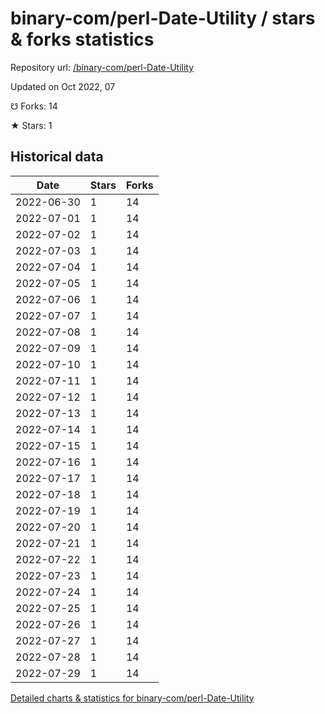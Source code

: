 # binary-com/perl-Date-Utility / stars & forks statistics

Repository url: [/binary-com/perl-Date-Utility](https://github.com/binary-com/perl-Date-Utility)

Updated on Oct 2022, 07

☋ Forks: 14

★ Stars: 1

## Historical data
| Date | Stars | Forks |
|------|-------|-------|
| 2022-06-30 | 1 | 14 | 
| 2022-07-01 | 1 | 14 | 
| 2022-07-02 | 1 | 14 | 
| 2022-07-03 | 1 | 14 | 
| 2022-07-04 | 1 | 14 | 
| 2022-07-05 | 1 | 14 | 
| 2022-07-06 | 1 | 14 | 
| 2022-07-07 | 1 | 14 | 
| 2022-07-08 | 1 | 14 | 
| 2022-07-09 | 1 | 14 | 
| 2022-07-10 | 1 | 14 | 
| 2022-07-11 | 1 | 14 | 
| 2022-07-12 | 1 | 14 | 
| 2022-07-13 | 1 | 14 | 
| 2022-07-14 | 1 | 14 | 
| 2022-07-15 | 1 | 14 | 
| 2022-07-16 | 1 | 14 | 
| 2022-07-17 | 1 | 14 | 
| 2022-07-18 | 1 | 14 | 
| 2022-07-19 | 1 | 14 | 
| 2022-07-20 | 1 | 14 | 
| 2022-07-21 | 1 | 14 | 
| 2022-07-22 | 1 | 14 | 
| 2022-07-23 | 1 | 14 | 
| 2022-07-24 | 1 | 14 | 
| 2022-07-25 | 1 | 14 | 
| 2022-07-26 | 1 | 14 | 
| 2022-07-27 | 1 | 14 | 
| 2022-07-28 | 1 | 14 | 
| 2022-07-29 | 1 | 14 | 


[Detailed charts & statistics for binary-com/perl-Date-Utility](https://reviewgithub.com/rep/binary-com/perl-Date-Utility)
